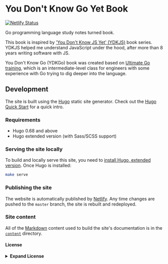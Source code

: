 # You Don't Know Go Yet Book

[![Netlify Status](https://api.netlify.com/api/v1/badges/14232e97-1d7c-4ee4-ae09-da4fcd02d860/deploy-status)](https://app.netlify.com/sites/ydkgo/deploys)

Go programming language study notes turned book.

This book is inspired by ['You Don't Know JS Yet' (YDKJS)](https://github.com/getify/You-Dont-Know-JS) book series. YDKJS helped me understand JavaScript under the hood, after more than 8 years writing software with JS.

You Don't Know Go (YDKGo) book was created based on [Ultimate Go training](https://www.ardanlabs.com/ultimate-go/), which is an intermediate-level class for engineers with some experience with Go trying to dig deeper into the language.

## Development

The site is built using the [Hugo](https://gohugo.io/) static site generator. Check out the [Hugo Quick Start](https://gohugo.io/getting-started/quick-start/) for a quick intro.

### Requirements

- Hugo 0.68 and above
- Hugo extended version (with Sass/SCSS support)

### Serving the site locally

To build and locally serve this site, you need to [install Hugo, extended version](https://gohugo.io/getting-started/installing). Once Hugo is installed:

```sh
make serve
```

### Publishing the site

The website is automatically published by [Netlify](https://netlify.com/). Any time changes are pushed to the `master` branch, the site is rebuilt and redeployed.

### Site content

All of the [Markdown](https://www.markdownguide.org/) content used to build the site's documentation is in the [`content`](content) directory.

#### License

<details>

<summary><b>Expand License</b></summary>

This repository contains a variety of content; some developed by Cedric Chee, and some from third-parties. The third-party content is distributed under the license provided by those parties.

The content of this project itself is licensed under the [Creative Commons Attribution-NonCommercial-ShareAlike 4.0 International License](http://creativecommons.org/licenses/by-nc-sa/4.0/), and the underlying source code used to format and display that content is licensed under the [Apache License, Version 2.0](LICENSE).
</details>

